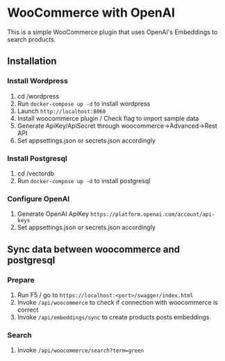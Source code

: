 # WooCommerce with OpenAI
This is a simple WooCommerce plugin that uses OpenAI's Embeddings to search products.

## Installation

### Install Wordpress
1. cd /wordpress
2. Run `docker-compose up -d` to install wordpress
3. Launch `http://localhost:8060` 
4. Install woocommerce plugin / Check flag to import sample data
5. Generate ApiKey/ApiSecret through woocommerce->Advanced->Rest API 
6. Set appsettings.json or secrets.json accordingly

### Install Postgresql
1. cd /vectordb
2. Run `docker-compose up -d` to install postgresql

### Configure OpenAI
1. Generate OpenAI ApiKey `https://platform.openai.com/account/api-keys`
2. Set appsettings.json or secrets.json accordingly

## Sync data between woocommerce and postgresql

### Prepare
1. Run F5 / go to `https://localhost:<port>/swagger/index.html`
2. Invoke `/api/woocommerce` to check if connection with woocommerce is correct
3. Invoke `/api/embeddings/sync` to create products posts embeddings

### Search
1. Invoke `/api/woocommerce/search?term=green`